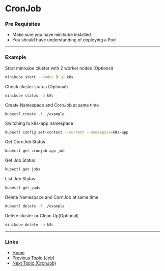 # CronJob

### Pre Requisites
* Make sure you have minikube installed
* You should have understanding of deploying a Pod
---
### Example
Start minikube cluster with 2 worker nodes (Optional) 
```bash
minikube start --nodes 3 -p k8s 
```
Check cluster status (Optional) 
```bash
minikube status -p k8s
```
Create Namespace and CornJob at same time
```bash
kubectl create -f ./example
```
Switching to k8s-app namespace
```bash
kubectl config set-context --current --namespace=k8s-app 
```
Get CornJob Status
```bash
kubectl get cronjob app-job
```
Get Job Status
```bash
kubectl get jobs
```
List Job Status
```bash
kubectl get pods
```
Delete Namespace and CornJob at same time
```bash
kubectl delete -f ./example
```
Delete cluster or Clean Up(Optional) 
```bash
minikube delete -p k8s
```

---
### Links
* [Home](https://github.com/vimalmenon/k8s-learn)
* [Previous Topic (Job)](https://github.com/vimalmenon/k8s-learn/tree/master/example/Job)
* [Next Topic (CronJob)](https://github.com/vimalmenon/k8s-learn/tree/master/example/CronJob)
